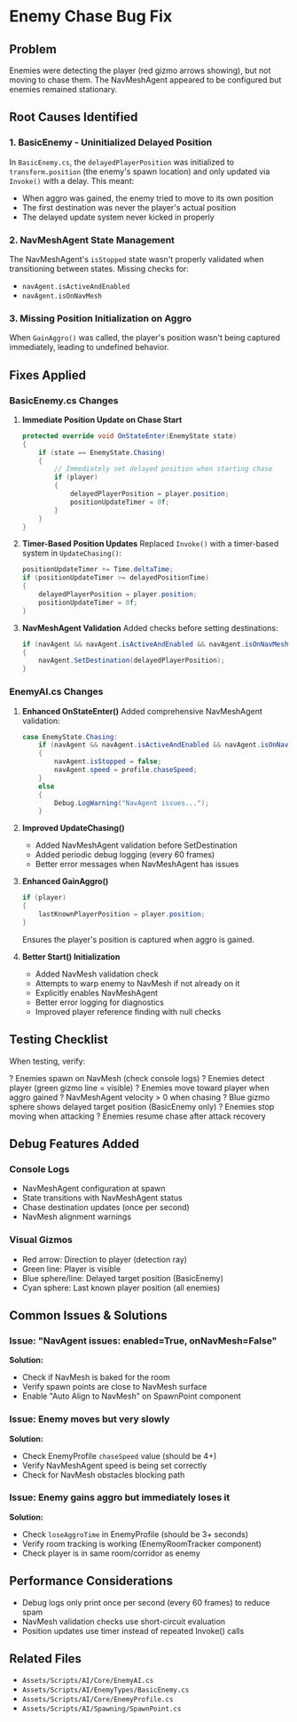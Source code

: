 # Enemy Chase Bug Fix

## Problem
Enemies were detecting the player (red gizmo arrows showing), but not moving to chase them. The NavMeshAgent appeared to be configured but enemies remained stationary.

## Root Causes Identified

### 1. **BasicEnemy - Uninitialized Delayed Position**
In `BasicEnemy.cs`, the `delayedPlayerPosition` was initialized to `transform.position` (the enemy's spawn location) and only updated via `Invoke()` with a delay. This meant:
- When aggro was gained, the enemy tried to move to its own position
- The first destination was never the player's actual position
- The delayed update system never kicked in properly

### 2. **NavMeshAgent State Management**
The NavMeshAgent's `isStopped` state wasn't properly validated when transitioning between states. Missing checks for:
- `navAgent.isActiveAndEnabled`
- `navAgent.isOnNavMesh`

### 3. **Missing Position Initialization on Aggro**
When `GainAggro()` was called, the player's position wasn't being captured immediately, leading to undefined behavior.

## Fixes Applied

### BasicEnemy.cs Changes

1. **Immediate Position Update on Chase Start**
   ```csharp
   protected override void OnStateEnter(EnemyState state)
   {
       if (state == EnemyState.Chasing)
       {
           // Immediately set delayed position when starting chase
           if (player)
           {
               delayedPlayerPosition = player.position;
               positionUpdateTimer = 0f;
           }
       }
   }
   ```

2. **Timer-Based Position Updates**
   Replaced `Invoke()` with a timer-based system in `UpdateChasing()`:
   ```csharp
   positionUpdateTimer += Time.deltaTime;
   if (positionUpdateTimer >= delayedPositionTime)
   {
       delayedPlayerPosition = player.position;
       positionUpdateTimer = 0f;
   }
   ```

3. **NavMeshAgent Validation**
   Added checks before setting destinations:
   ```csharp
   if (navAgent && navAgent.isActiveAndEnabled && navAgent.isOnNavMesh)
   {
       navAgent.SetDestination(delayedPlayerPosition);
   }
   ```

### EnemyAI.cs Changes

1. **Enhanced OnStateEnter()**
   Added comprehensive NavMeshAgent validation:
   ```csharp
   case EnemyState.Chasing:
       if (navAgent && navAgent.isActiveAndEnabled && navAgent.isOnNavMesh)
       {
           navAgent.isStopped = false;
           navAgent.speed = profile.chaseSpeed;
       }
       else
       {
           Debug.LogWarning("NavAgent issues...");
       }
   ```

2. **Improved UpdateChasing()**
   - Added NavMeshAgent validation before SetDestination
   - Added periodic debug logging (every 60 frames)
   - Better error messages when NavMeshAgent has issues

3. **Enhanced GainAggro()**
   ```csharp
   if (player)
   {
       lastKnownPlayerPosition = player.position;
   }
   ```
   Ensures the player's position is captured when aggro is gained.

4. **Better Start() Initialization**
   - Added NavMesh validation check
   - Attempts to warp enemy to NavMesh if not already on it
   - Explicitly enables NavMeshAgent
   - Better error logging for diagnostics
   - Improved player reference finding with null checks

## Testing Checklist

When testing, verify:

? Enemies spawn on NavMesh (check console logs)
? Enemies detect player (green gizmo line = visible)
? Enemies move toward player when aggro gained
? NavMeshAgent velocity > 0 when chasing
? Blue gizmo sphere shows delayed target position (BasicEnemy only)
? Enemies stop moving when attacking
? Enemies resume chase after attack recovery

## Debug Features Added

### Console Logs
- NavMeshAgent configuration at spawn
- State transitions with NavMeshAgent status
- Chase destination updates (once per second)
- NavMesh alignment warnings

### Visual Gizmos
- Red arrow: Direction to player (detection ray)
- Green line: Player is visible
- Blue sphere/line: Delayed target position (BasicEnemy)
- Cyan sphere: Last known player position (all enemies)

## Common Issues & Solutions

### Issue: "NavAgent issues: enabled=True, onNavMesh=False"
**Solution:** 
- Check if NavMesh is baked for the room
- Verify spawn points are close to NavMesh surface
- Enable "Auto Align to NavMesh" on SpawnPoint component

### Issue: Enemy moves but very slowly
**Solution:**
- Check EnemyProfile `chaseSpeed` value (should be 4+)
- Verify NavMeshAgent speed is being set correctly
- Check for NavMesh obstacles blocking path

### Issue: Enemy gains aggro but immediately loses it
**Solution:**
- Check `loseAggroTime` in EnemyProfile (should be 3+ seconds)
- Verify room tracking is working (EnemyRoomTracker component)
- Check player is in same room/corridor as enemy

## Performance Considerations

- Debug logs only print once per second (every 60 frames) to reduce spam
- NavMesh validation checks use short-circuit evaluation
- Position updates use timer instead of repeated Invoke() calls

## Related Files
- `Assets/Scripts/AI/Core/EnemyAI.cs`
- `Assets/Scripts/AI/EnemyTypes/BasicEnemy.cs`
- `Assets/Scripts/AI/Core/EnemyProfile.cs`
- `Assets/Scripts/AI/Spawning/SpawnPoint.cs`
